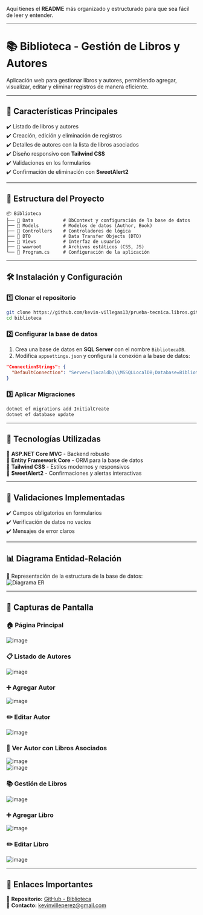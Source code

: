 Aquí tienes el **README** más organizado y estructurado para que sea fácil de leer y entender.  

---

# 📚 **Biblioteca - Gestión de Libros y Autores**  

Aplicación web para gestionar libros y autores, permitiendo agregar, visualizar, editar y eliminar registros de manera eficiente.  

---

## 🚀 **Características Principales**  

✔️ Listado de libros y autores  
✔️ Creación, edición y eliminación de registros  
✔️ Detalles de autores con la lista de libros asociados  
✔️ Diseño responsivo con **Tailwind CSS**  
✔️ Validaciones en los formularios  
✔️ Confirmación de eliminación con **SweetAlert2**  

---

## 📂 **Estructura del Proyecto**  

```
📦 Biblioteca
├── 📁 Data           # DbContext y configuración de la base de datos
├── 📁 Models         # Modelos de datos (Author, Book)
├── 📁 Controllers    # Controladores de lógica
├── 📁 DTO            # Data Transfer Objects (DTO)
├── 📁 Views          # Interfaz de usuario
├── 📁 wwwroot        # Archivos estáticos (CSS, JS)
└── 📄 Program.cs     # Configuración de la aplicación
```

---

## 🛠️ **Instalación y Configuración**  

### 1️⃣ Clonar el repositorio  

```sh
git clone https://github.com/kevin-villegas13/prueba-tecnica.libros.git
cd biblioteca
```

### 2️⃣ Configurar la base de datos  

1. Crea una base de datos en **SQL Server** con el nombre `BibliotecaDB`.  
2. Modifica `appsettings.json` y configura la conexión a la base de datos:  

```json
"ConnectionStrings": {
  "DefaultConnection": "Server=(localdb)\\MSSQLLocalDB;Database=BibliotecaDB;Trusted_Connection=True;"
}
```

### 3️⃣ Aplicar Migraciones  

```sh
dotnet ef migrations add InitialCreate
dotnet ef database update
```

---

## 🎨 **Tecnologías Utilizadas**  

🔹 **ASP.NET Core MVC** - Backend robusto  
🔹 **Entity Framework Core** - ORM para la base de datos  
🔹 **Tailwind CSS** - Estilos modernos y responsivos  
🔹 **SweetAlert2** - Confirmaciones y alertas interactivas  

---

## 📝 **Validaciones Implementadas**  

✔️ Campos obligatorios en formularios  
✔️ Verificación de datos no vacíos  
✔️ Mensajes de error claros  

---

## 📊 **Diagrama Entidad-Relación**  

📌 Representación de la estructura de la base de datos:  
![Diagrama ER](https://github.com/user-attachments/assets/e3bdaae7-acbd-4618-8e82-b6bf2aac9b99)  

---

## 📸 **Capturas de Pantalla**  

### 🏠 **Página Principal**  
![image](https://github.com/user-attachments/assets/239bf29d-940b-4416-ad1d-0e8153e5610d)  

### 📋 **Listado de Autores**  
![image](https://github.com/user-attachments/assets/a757683f-fef0-4a9c-87fc-3ffce0b858da)  

### ➕ **Agregar Autor**  
![image](https://github.com/user-attachments/assets/cc442cca-0552-4b51-91cc-ca503385e33c)  

### ✏️ **Editar Autor**  
![image](https://github.com/user-attachments/assets/834fc992-ae4a-46d4-967a-00c6d3be0db3)  

### 📖 **Ver Autor con Libros Asociados**  
![image](https://github.com/user-attachments/assets/64325181-2782-4b4c-9020-a5d9dd5d8d12)  
![image](https://github.com/user-attachments/assets/39bf0b0d-bcf7-43b5-9204-c15ca883e1b8)  

### 📚 **Gestión de Libros**  
![image](https://github.com/user-attachments/assets/9251a7cd-8b20-4945-ac94-843c51b58bd6)  

### ➕ **Agregar Libro**  
![image](https://github.com/user-attachments/assets/ff79013c-6dba-4eb6-b3cb-8f00e425bb62)  

### ✏️ **Editar Libro**  
![image](https://github.com/user-attachments/assets/eeb4f264-f154-47e4-b991-ac1803148f99)  

---

## 🔗 **Enlaces Importantes**  

📌 **Repositorio:** [GitHub - Biblioteca](https://github.com/kevin-villegas13/prueba-tecnica.libros)  
📩 **Contacto:** kevinvilleperez@gmail.com  
